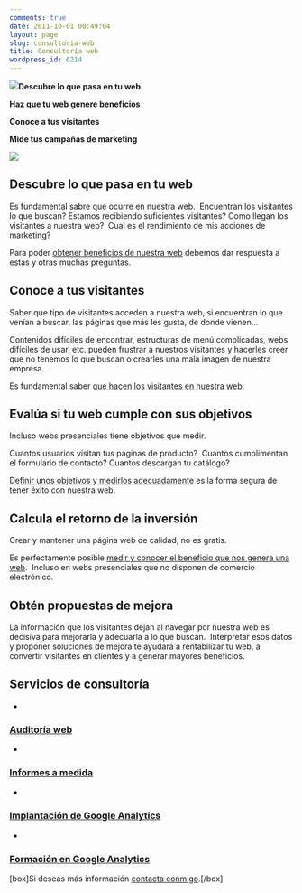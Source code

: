 ```yaml
---
comments: true
date: 2011-10-01 00:49:04
layout: page
slug: consultoria-web
title: Consultoría web
wordpress_id: 6214
---
```




**[![](http://www.alvareznavarro.es/wp-content/uploads/2011/06/ga_page_speed-scaled600.png)](http://www.alvareznavarro.es/5808/medir-el-tiempo-de-carga-de-tu-pagina-con-google-analytics/medir-el-tiempo-de-carga-de-tu-pagina-con-google-analytics-2/)Descubre lo que pasa en tu web**

**Haz que tu web genere beneficios**

**Conoce a tus visitantes**

**Mide tus campañas de marketing**

![](http://www.alvareznavarro.es/wp-includes/js/tinymce/plugins/wordpress/img/trans.gif)


## Descubre lo que pasa en tu web


Es fundamental sabre que ocurre en nuestra web.  Encuentran los visitantes lo que buscan? Estamos recibiendo suficientes visitantes? Como llegan los visitantes a nuestra web?  Cual es el rendimiento de mis acciones de marketing?

Para poder [obtener beneficios de nuestra web](http://www.alvareznavarro.es/servicios/consultoria-web/implantacion-de-herramientas-de-medicion/) debemos dar respuesta a estas y otras muchas preguntas.


## Conoce a tus visitantes


Saber que tipo de visitantes acceden a nuestra web, si encuentran lo que venían a buscar, las páginas que más les gusta, de donde vienen...

Contenidos difíciles de encontrar, estructuras de menú complicadas, webs difíciles de usar, etc. pueden frustrar a nuestros visitantes y hacerles creer que no tenemos lo que buscan o crearles una mala imagen de nuestra empresa.

Es fundamental saber [que hacen los visitantes en nuestra web](http://www.alvareznavarro.es/servicios/consultoria-web/informes-a-medida/).


## Evalúa si tu web cumple con sus objetivos


Incluso webs presenciales tiene objetivos que medir.

Cuantos usuarios visitan tus páginas de producto?  Cuantos cumplimentan el formulario de contacto? Cuantos descargan tu catálogo?

[Definir unos objetivos y medirlos adecuadamente](http://www.alvareznavarro.es/servicios/consultoria-web/auditoria-y-analisis-web/) es la forma segura de tener éxito con nuestra web.


## Calcula el retorno de la inversión


Crear y mantener una página web de calidad, no es gratis.

Es perfectamente posible [medir y conocer el beneficio que nos genera una web](http://www.alvareznavarro.es/servicios/consultoria-web/formacion-personalizada-en-google-analytics/).  Incluso en webs presenciales que no disponen de comercio electrónico.


## Obtén propuestas de mejora


La información que los visitantes dejan al navegar por nuestra web es decisiva para mejorarla y adecuarla a lo que buscan.  Interpretar esos datos y proponer soluciones de mejora te ayudará a rentabilizar tu web, a convertir visitantes en clientes y a generar mayores beneficios.


## Servicios de consultoría





	
  * 


### [Auditoría web](http://www.alvareznavarro.es/servicios/consultoria-web/auditoria-y-analisis-web/)




	
  * 


### [Informes a medida](http://www.alvareznavarro.es/servicios/consultoria-web/informes-a-medida/)




	
  * 


### [Implantación de Google Analytics](http://www.alvareznavarro.es/servicios/consultoria-web/implantacion-de-herramientas-de-medicion/)




	
  * 


### [Formación en Google Analytics](http://www.alvareznavarro.es/servicios/consultoria-web/formacion-personalizada-en-google-analytics/)







[box]Si deseas más información [contacta conmigo](http://www.alvareznavarro.es/contactar/).[/box]







## 
